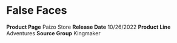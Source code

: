 ﻿---
id: '187'
name: False Faces
rarity: Common
type: Source

---
# False Faces

**Product Page** Paizo Store
**Release Date** 10/26/2022
**Product Line** Adventures
**Source Group** Kingmaker